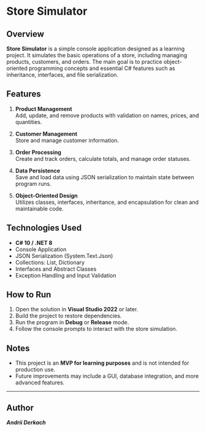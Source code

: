 # Store Simulator

## Overview

**Store Simulator** is a simple console application designed as a learning project. It simulates the basic operations of a store, including managing products, customers, and orders. The main goal is to practice object-oriented programming concepts and essential C# features such as inheritance, interfaces, and file serialization.

## Features

1. **Product Management**  
   Add, update, and remove products with validation on names, prices, and quantities.

2. **Customer Management**  
   Store and manage customer information.

3. **Order Processing**  
   Create and track orders, calculate totals, and manage order statuses.

4. **Data Persistence**  
   Save and load data using JSON serialization to maintain state between program runs.

5. **Object-Oriented Design**  
   Utilizes classes, interfaces, inheritance, and encapsulation for clean and maintainable code.

## Technologies Used

- **C# 10 / .NET 8**  
- Console Application  
- JSON Serialization (System.Text.Json)  
- Collections: List, Dictionary  
- Interfaces and Abstract Classes  
- Exception Handling and Input Validation

## How to Run

1. Open the solution in **Visual Studio 2022** or later.  
2. Build the project to restore dependencies.  
3. Run the program in **Debug** or **Release** mode.  
4. Follow the console prompts to interact with the store simulation.

## Notes

- This project is an **MVP for learning purposes** and is not intended for production use.  
- Future improvements may include a GUI, database integration, and more advanced features.

---

## Author

  _**Andrii Derkach**_
